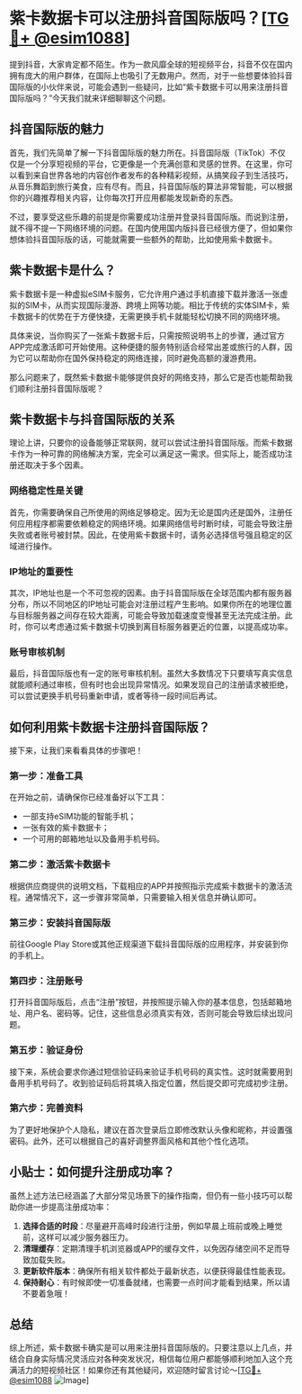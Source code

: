 # 紫卡数据卡可以注册抖音国际版吗？[[TG💪+ @esim1088](https://t.me/s/esim1088)]

提到抖音，大家肯定都不陌生。作为一款风靡全球的短视频平台，抖音不仅在国内拥有庞大的用户群体，在国际上也吸引了无数用户。然而，对于一些想要体验抖音国际版的小伙伴来说，可能会遇到一些疑问，比如“紫卡数据卡可以用来注册抖音国际版吗？”今天我们就来详细聊聊这个问题。

## 抖音国际版的魅力

首先，我们先简单了解一下抖音国际版的魅力所在。抖音国际版（TikTok）不仅仅是一个分享短视频的平台，它更像是一个充满创意和灵感的世界。在这里，你可以看到来自世界各地的内容创作者发布的各种精彩视频，从搞笑段子到生活技巧，从音乐舞蹈到旅行美食，应有尽有。而且，抖音国际版的算法非常智能，可以根据你的兴趣推荐相关内容，让你每次打开应用都能发现新奇的东西。

不过，要享受这些乐趣的前提是你需要成功注册并登录抖音国际版。而说到注册，就不得不提一下网络环境的问题。在国内使用国内版抖音已经很方便了，但如果你想体验抖音国际版的话，可能就需要一些额外的帮助，比如使用紫卡数据卡。

## 紫卡数据卡是什么？

紫卡数据卡是一种虚拟eSIM卡服务，它允许用户通过手机直接下载并激活一张虚拟的SIM卡，从而实现国际漫游、跨境上网等功能。相比于传统的实体SIM卡，紫卡数据卡的优势在于方便快捷，无需更换手机卡就能轻松切换不同的网络环境。

具体来说，当你购买了一张紫卡数据卡后，只需按照说明书上的步骤，通过官方APP完成激活即可开始使用。这种便捷的服务特别适合经常出差或旅行的人群，因为它可以帮助你在国外保持稳定的网络连接，同时避免高额的漫游费用。

那么问题来了，既然紫卡数据卡能够提供良好的网络支持，那么它是否也能帮助我们顺利注册抖音国际版呢？

## 紫卡数据卡与抖音国际版的关系

理论上讲，只要你的设备能够正常联网，就可以尝试注册抖音国际版。而紫卡数据卡作为一种可靠的网络解决方案，完全可以满足这一需求。但实际上，能否成功注册还取决于多个因素。

### 网络稳定性是关键

首先，你需要确保自己所使用的网络足够稳定。因为无论是国内还是国外，注册任何应用程序都需要依赖稳定的网络环境。如果网络信号时断时续，可能会导致注册失败或者账号被封禁。因此，在使用紫卡数据卡时，请务必选择信号强且稳定的区域进行操作。

### IP地址的重要性

其次，IP地址也是一个不可忽视的因素。由于抖音国际版在全球范围内都有服务器分布，所以不同地区的IP地址可能会对注册过程产生影响。如果你所在的地理位置与目标服务器之间存在较大距离，可能会导致加载速度变慢甚至无法完成注册。此时，你可以考虑通过紫卡数据卡切换到离目标服务器更近的位置，以提高成功率。

### 账号审核机制

最后，抖音国际版也有一定的账号审核机制。虽然大多数情况下只要填写真实信息就能顺利通过审核，但有时也会出现异常情况。如果发现自己的注册请求被拒绝，可以尝试更换手机号码重新申请，或者等待一段时间后再试。

## 如何利用紫卡数据卡注册抖音国际版？

接下来，让我们来看看具体的步骤吧！

### 第一步：准备工具

在开始之前，请确保你已经准备好以下工具：
- 一部支持eSIM功能的智能手机；
- 一张有效的紫卡数据卡；
- 一个可用的邮箱地址以及备用手机号码。

### 第二步：激活紫卡数据卡

根据供应商提供的说明文档，下载相应的APP并按照指示完成紫卡数据卡的激活流程。通常情况下，这一步骤非常简单，只需要输入相关信息并确认即可。

### 第三步：安装抖音国际版

前往Google Play Store或其他正规渠道下载抖音国际版的应用程序，并安装到你的手机上。

### 第四步：注册账号

打开抖音国际版后，点击“注册”按钮，并按照提示输入你的基本信息，包括邮箱地址、用户名、密码等。记住，这些信息必须真实有效，否则可能会导致后续出现问题。

### 第五步：验证身份

接下来，系统会要求你通过短信验证码来验证手机号码的真实性。这时就需要用到备用手机号码了。收到验证码后将其填入指定位置，然后提交即可完成初步注册。

### 第六步：完善资料

为了更好地保护个人隐私，建议在首次登录后立即修改默认头像和昵称，并设置强密码。此外，还可以根据自己的喜好调整界面风格和其他个性化选项。

## 小贴士：如何提升注册成功率？

虽然上述方法已经涵盖了大部分常见场景下的操作指南，但仍有一些小技巧可以帮助你进一步提高注册成功率：

1. **选择合适的时段**：尽量避开高峰时段进行注册，例如早晨上班前或晚上睡觉前，这样可以减少服务器压力。
2. **清理缓存**：定期清理手机浏览器或APP的缓存文件，以免因存储空间不足而导致加载失败。
3. **更新软件版本**：确保所有相关软件都处于最新状态，以便获得最佳性能表现。
4. **保持耐心**：有时候即使一切准备就绪，也需要一点时间才能看到结果，所以请不要着急哦！

## 总结

综上所述，紫卡数据卡确实是可以用来注册抖音国际版的。只要注意以上几点，并结合自身实际情况灵活应对各种突发状况，相信每位用户都能够顺利地加入这个充满活力的短视频社区！如果你还有其他疑问，欢迎随时留言讨论～[[TG💪+ @esim1088](https://t.me/s/esim1088) ![Image](https://i.postimg.cc/4NQfJmqS/Snipaste-2025-05-13-00-14-12.png)]